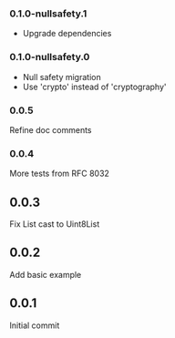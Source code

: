 ### 0.1.0-nullsafety.1
- Upgrade dependencies

### 0.1.0-nullsafety.0
- Null safety migration
- Use 'crypto' instead of 'cryptography'

### 0.0.5
Refine doc comments

### 0.0.4
More tests from RFC 8032

## 0.0.3
Fix List<int> cast to Uint8List

## 0.0.2
Add basic example

## 0.0.1
Initial commit 